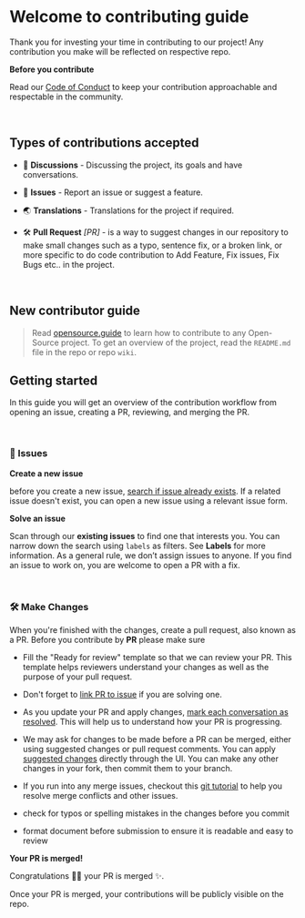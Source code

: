 # Welcome to contributing guide

Thank you for investing your time in contributing to our project! Any contribution you make will be reflected on respective repo.

**Before you contribute**


Read our [Code of Conduct](https://github.com/sujaykumarh/.github/blob/main/.github/CODE_OF_CONDUCT.md) to keep your contribution approachable and respectable in the community.


<br>

## Types of contributions accepted

* 📣 **Discussions** - Discussing the project, its goals and have conversations.

* 🐞 **Issues** - Report an issue or suggest a feature.

* 🌏 **Translations** - Translations for the project if required.

* 🛠️ **Pull Request** *[PR]* - is a way to suggest changes in our repository to make small changes such as a typo, sentence fix, or a broken link, or more specific to do code contribution to Add Feature, Fix issues, Fix Bugs etc.. in the project. 

<br>

## New contributor guide

> Read [opensource.guide](https://opensource.guide/how-to-contribute/) to learn how to contribute to any Open-Source project.
To get an overview of the project, read the `README.md` file in the repo or repo `wiki`. 

## Getting started

In this guide you will get an overview of the contribution workflow from opening an issue, creating a PR, reviewing, and merging the PR.

<br>

### 🐞 Issues

**Create a new issue** 

before you create a new issue, [search if issue already exists](https://docs.github.com/en/search-github/searching-on-github/searching-issues-and-pull-requests). If a related issue doesn't exist, you can open a new issue using a relevant issue form.

**Solve an issue**

Scan through our **existing issues** to find one that interests you. You can narrow down the search using `labels` as filters. See **Labels** for more information. As a general rule, we don’t assign issues to anyone. If you find an issue to work on, you are welcome to open a PR with a fix.

<br>

### 🛠️ Make Changes

When you're finished with the changes, create a pull request, also known as a PR. Before you contribute by **PR** please make sure


* Fill the "Ready for review" template so that we can review your PR. This template helps reviewers understand your changes as well as the purpose of your pull request.

* Don't forget to [link PR to issue](https://docs.github.com/en/issues/tracking-your-work-with-issues/linking-a-pull-request-to-an-issue) if you are solving one.

* As you update your PR and apply changes, [mark each conversation as resolved](https://docs.github.com/en/github/collaborating-with-issues-and-pull-requests/commenting-on-a-pull-request#resolving-conversations). This will help us to understand how your PR is progressing.

* We may ask for changes to be made before a PR can be merged, either using suggested changes or pull request comments. You can apply [suggested changes](https://docs.github.com/en/pull-requests/collaborating-with-pull-requests/reviewing-changes-in-pull-requests/incorporating-feedback-in-your-pull-request) directly through the UI. You can make any other changes in your fork, then commit them to your branch.

* If you run into any merge issues, checkout this [git tutorial](https://lab.github.com/githubtraining/managing-merge-conflicts) to help you resolve merge conflicts and other issues.
* check for typos or spelling mistakes in the changes before you commit

* format document before submission to ensure it is readable and easy to review

**Your PR is merged!**

Congratulations 🎉🎉 your PR is merged ✨.

Once your PR is merged, your contributions will be publicly visible on the repo.


<!-- based on https://github.com/github/docs/blob/main/CONTRIBUTING.md -->
